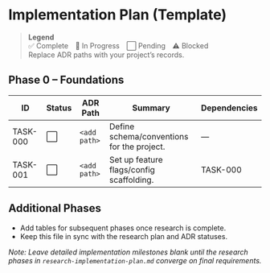 # Implementation Plan (Template)

> **Legend**  
> ✅ Complete 🔄 In Progress ⬜ Pending ⚠️ Blocked  
> Replace ADR paths with your project’s records.

## Phase 0 – Foundations
| ID        | Status | ADR Path                     | Summary                                   | Dependencies |
|-----------|--------|------------------------------|-------------------------------------------|--------------|
| TASK-000  | ⬜      | `<add path>`                 | Define schema/conventions for the project.| —            |
| TASK-001  | ⬜      | `<add path>`                 | Set up feature flags/config scaffolding.  | TASK-000     |

## Additional Phases
- Add tables for subsequent phases once research is complete.
- Keep this file in sync with the research plan and ADR statuses.

_Note: Leave detailed implementation milestones blank until the research phases in `research-implementation-plan.md` converge on final requirements._
